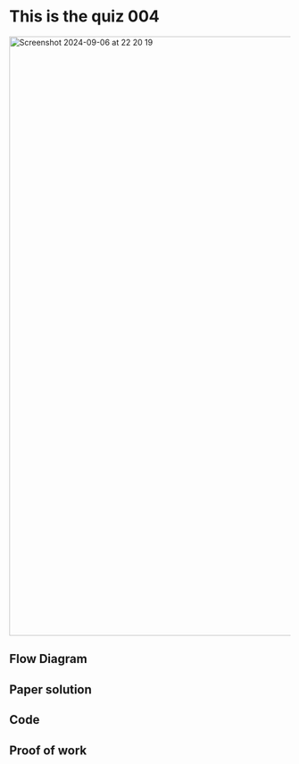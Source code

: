 # This is the quiz 004

<img width="1073" alt="Screenshot 2024-09-06 at 22 20 19" src="https://github.com/user-attachments/assets/14ffa1c5-0d71-4da3-8845-13abf06a0528">



## Flow Diagram



## Paper solution




## Code




## Proof of work

